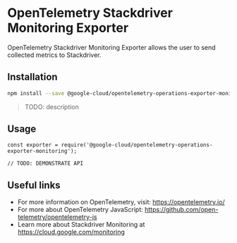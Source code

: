 # OpenTelemetry Stackdriver Monitoring Exporter

OpenTelemetry Stackdriver Monitoring Exporter allows the user to send collected metrics to Stackdriver.

## Installation

```bash
npm install --save @google-cloud/opentelemetry-operations-exporter-monitoring
```

> TODO: description

## Usage

```
const exporter = require('@google-cloud/opentelemetry-operations-exporter-monitoring');

// TODO: DEMONSTRATE API
```

## Useful links
- For more information on OpenTelemetry, visit: <https://opentelemetry.io/>
- For more about OpenTelemetry JavaScript: <https://github.com/open-telemetry/opentelemetry-js>
- Learn more about Stackdriver Monitoring at https://cloud.google.com/monitoring
